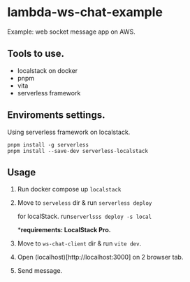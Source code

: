 # lambda-ws-chat-example
Example: web socket message app on AWS.

## Tools to use.

- localstack on docker
- pnpm
- vita
- serverless framework


## Enviroments settings.

Using serverless framework on localstack.

```
pnpm install -g serverless
pnpm install --save-dev serverless-localstack
```

## Usage

1. Run docker compose up `localstack`
2. Move to `serveless` dir & run `serverless deploy`
   
   for localStack. run`serverlsss deploy -s local`
   
   ***requirements: LocalStack Pro.**
3. Move to `ws-chat-client` dir & run `vite dev`.
4. Open (localhost)[http://localhost:3000] on 2 browser tab.
5. Send message.
